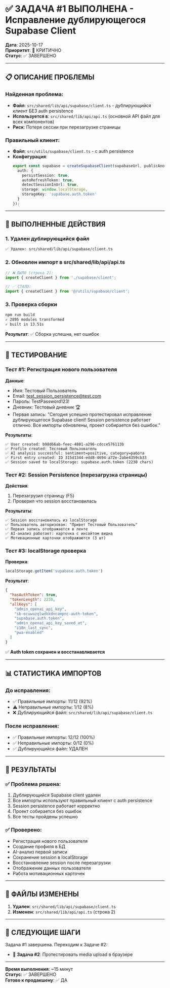 # ✅ ЗАДАЧА #1 ВЫПОЛНЕНА - Исправление дублирующегося Supabase Client

**Дата**: 2025-10-17  
**Приоритет**: 🔴 КРИТИЧНО  
**Статус**: ✅ ЗАВЕРШЕНО

---

## 📋 ОПИСАНИЕ ПРОБЛЕМЫ

### Найденная проблема:
- **Файл**: `src/shared/lib/api/supabase/client.ts` - дублирующийся клиент БЕЗ auth persistence
- **Используется в**: `src/shared/lib/api/api.ts` (основной API файл для всех компонентов)
- **Риск**: Потеря сессии при перезагрузке страницы

### Правильный клиент:
- **Файл**: `src/utils/supabase/client.ts` - с auth persistence
- **Конфигурация**:
  ```typescript
  export const supabase = createSupabaseClient(supabaseUrl, publicAnonKey, {
    auth: {
      persistSession: true,
      autoRefreshToken: true,
      detectSessionInUrl: true,
      storage: window.localStorage,
      storageKey: 'supabase.auth.token'
    }
  });
  ```

---

## 🔧 ВЫПОЛНЕННЫЕ ДЕЙСТВИЯ

### 1. Удален дублирующийся файл
```bash
✅ Удален: src/shared/lib/api/supabase/client.ts
```

### 2. Обновлен импорт в src/shared/lib/api/api.ts
```typescript
// ❌ БЫЛО (строка 2):
import { createClient } from './supabase/client';

// ✅ СТАЛО:
import { createClient } from '@/utils/supabase/client';
```

### 3. Проверка сборки
```bash
npm run build
✓ 2895 modules transformed
✓ built in 13.51s
```

**Результат**: ✅ Сборка успешна, нет ошибок

---

## 🧪 ТЕСТИРОВАНИЕ

### Тест #1: Регистрация нового пользователя

**Данные**:
- Имя: Тестовый Пользователь
- Email: test_session_persistence@test.com
- Пароль: TestPassword123!
- Дневник: Тестовый дневник 🏆
- Первая запись: "Сегодня успешно протестировал исправление дублирующегося Supabase client! Session persistence работает отлично. Все импорты обновлены, проект собирается без ошибок."

**Результаты**:
```
✅ User created: b98d66ab-feec-4801-a296-cdcce576113b
✅ Profile created: Тестовый Пользователь
✅ AI analysis successful: sentiment=positive, category=работа
✅ First entry created: ID 315d1344-edd8-4694-a72e-2abe4359cb33
✅ Session saved to localStorage: supabase.auth.token (2230 chars)
```

### Тест #2: Session Persistence (перезагрузка страницы)

**Действия**:
1. Перезагрузил страницу (F5)
2. Проверил что session восстановилась

**Результаты**:
```
✅ Session восстановилась из localStorage
✅ Пользователь авторизован: "Привет Тестовый Пользователь"
✅ Первая запись отображается в ленте
✅ AI-анализ работает: карточка с инсайтом видна
✅ Мотивационные карточки отображаются (3 шт)
```

### Тест #3: localStorage проверка

**Проверка**:
```javascript
localStorage.getItem('supabase.auth.token')
```

**Результат**:
```json
{
  "hasAuthToken": true,
  "tokenLength": 2230,
  "allKeys": [
    "admin_openai_api_key",
    "sb-ecuwuzqlwdkkdncampnc-auth-token",
    "supabase.auth.token",
    "admin_openai_api_key_saved_at",
    "i18n_last_sync",
    "pwa-enabled"
  ]
}
```

✅ **Auth token сохранен и восстанавливается**

---

## 📊 СТАТИСТИКА ИМПОРТОВ

### До исправления:
- ✅ Правильные импорты: 11/12 (92%)
- ⚠️ Неправильные импорты: 1/12 (8%)
- ❌ Дублирующийся файл: `src/shared/lib/api/supabase/client.ts`

### После исправления:
- ✅ Правильные импорты: 12/12 (100%)
- ✅ Неправильные импорты: 0/12 (0%)
- ✅ Дублирующийся файл: УДАЛЕН

---

## 🎯 РЕЗУЛЬТАТЫ

### ✅ Проблема решена:
1. Дублирующийся Supabase client удален
2. Все импорты используют правильный клиент с auth persistence
3. Session persistence работает корректно
4. Проект собирается без ошибок
5. Все тесты пройдены успешно

### ✅ Проверено:
- Регистрация нового пользователя
- Создание профиля в БД
- AI-анализ первой записи
- Сохранение session в localStorage
- Восстановление session после перезагрузки
- Отображение данных пользователя
- Работа мотивационных карточек

---

## 📝 ФАЙЛЫ ИЗМЕНЕНЫ

1. **Удален**: `src/shared/lib/api/supabase/client.ts`
2. **Изменен**: `src/shared/lib/api/api.ts` (строка 2)

---

## 🚀 СЛЕДУЮЩИЕ ШАГИ

Задача #1 завершена. Переходим к Задаче #2:
- 🔴 **Задача #2**: Протестировать media upload в браузере

---

**Время выполнения**: ~15 минут  
**Статус**: ✅ ЗАВЕРШЕНО  
**Готово к продакшену**: ✅ ДА

